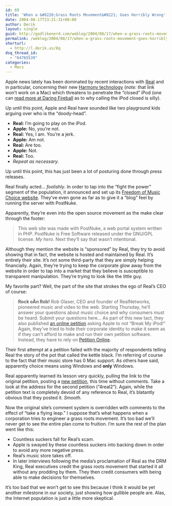 ```yaml
---
id: 69
title: 'When a &#8220;Grass Roots Movement&#8221; Goes Horribly Wrong'
date: 2004-08-17T23:21:31+00:00
author: Derik
layout: single
guid: http://godlikenerd.com/weblog/2004/08/17/when-a-grass-roots-movement-goes-horribly-wrong/
permalink: /weblog/2004/08/17/when-a-grass-roots-movement-goes-horribly-wrong/
shorturl:
  - http://l.derik.us/8q
dsq_thread_id:
  - "64765539"
categories:
  - Macs
---
```

Apple news lately has been dominated by recent interactions with [Real](http://www.real.com) and in particular, concerning their new [Harmony technology](http://www.real.com/harmony) (_note:_ that link won&#8217;t work on a Mac) which threatens to penetrate the &#8220;closed&#8221; iPod (one can [read more at Daring Fireball](http://daringfireball.net/2004/08/2004_wont_be_like_1984) as to why calling the iPod closed is silly).

Up until this point, Apple and Real have sounded like two playground kids arguing over who is the &#8220;doody-head&#8221;.

  * **Real:** I&#8217;m going to play on the iPod.
  * **Apple:** No, you&#8217;re not.
  * **Real:** Yes, I am. You&#8217;re a jerk.
  * **Apple:** Am not.
  * **Real:** Are too.
  * **Apple:** Not.
  * **Real:** Too.
  * _Repeat as necessary._

Up until this point, this has just been a lot of posturing done through press releases.

Real finally acted&#8230; _foolishly_. In order to tap into the &#8220;fight the power&#8221; segment of the population, it announced and set up its [Freedom of Music Choice website](http://www.freedomofmusicchoice.org/). They&#8217;ve even gone as far as to give it a &#8220;blog&#8221; feel by running the server with PostNuke.

Apparently, they&#8217;re even into the open source movement as the make clear through the footer:

> This web site was made with PostNuke, a web portal system written in PHP. PostNuke is Free Software released under the GNU/GPL license.
_My hero._ Next they&#8217;ll say that wasn&#8217;t intentional.

Although they mention the website is &#8220;sponsored&#8221; by Real, they try to avoid showing that in fact, the website is hosted and maintained by Real. It&#8217;s entirely their site. It&#8217;s not some third-party that they are simply helping financially. Again, they&#8217;re trying to keep the corporate glow away from the website in order to tap into a market that they believe is susceptible to transparent manipulation. They&#8217;re trying to look like the little guy.

My favorite part? Well, the part of the site that strokes the ego of Real&#8217;s CEO of course:

> **Rock oÂ­n Rob!** Rob Glaser, CEO and founder of RealNetworks, pioneered music and video to the web. Starting Thursday, he&#8217;ll answer your questions about music choice and why consumers must be heard. Submit your questions here&#8230;
As part of this new tact, they also published [an online petition](http://www.petitiononline.com/r4apple/petition.html) asking Apple to not &#8220;Break My iPod!&#8221; Again, they&#8217;ve tried to hide their corporate identity to make it seem as if they can&#8217;t afford to make and run their own petition software. Instead, they have to rely on [Petition Online](http://www.petitiononline.com).

Their first attempt at a petition failed with the majority of respondents telling Real the story of the pot that called the kettle black. I&#8217;m referring of course to the fact that their music store has 0 Mac support. As others have said, apparently choice means using Windows and **only** Windows.

Real apparently learned its lesson very quickly, pulling the link to the original petition, posting a [new petition](http://www.petitiononline.com/4real2/petition.html), this time without comments. Take a look at the address for the second petition (&#8220;4real2&#8221;). Again, while the petition text is completely devoid of any reference to Real, it&#8217;s blatantly obvious that they posted it. _Smooth._

Now the original site&#8217;s comment system is overridden with comments to the effect of &#8220;take a flying leap.&#8221; I suppose that&#8217;s what happens when a corporation tries to engineer a grass roots movement. It&#8217;s too bad we&#8217;ll never get to see the entire plan come to fruition. I&#8217;m sure the rest of the plan went like this:

  * Countless suckers fall for Real&#8217;s scam.
  * Apple is swayed by these countless suckers into backing down in order to avoid any more negative press.
  * Real&#8217;s music store takes off.
  * In later interviews following the media&#8217;s proclamation of Real as the DRM King, Real executives credit the grass roots movement that started it all without any prodding by them. They then credit consumers with being able to make decisions for themselves.

It&#8217;s too bad that we won&#8217;t get to see this because I think it would be yet another milestone in our society, just showing how gullible people are. Alas, the Internet population is just a little more skeptical.